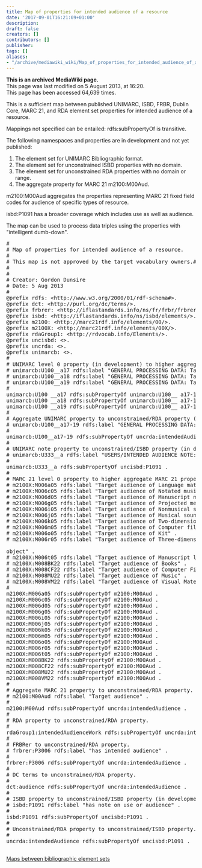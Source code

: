 ```yaml
---
title: Map of properties for intended audience of a resource
date: '2017-09-01T16:21:09+01:00'
description: 
draft: false
creators: []
contributors: []
publisher: 
tags: []
aliases:
- "/archive/mediawiki_wiki/Map_of_properties_for_intended_audience_of_a_resource.html"
---
```


 **This is an archived MediaWiki page.**  
This page was last modified on 5 August 2013, at 16:20.  
This page has been accessed 64,639 times.

This is a sufficient map between published UNIMARC, ISBD, FRBR, Dublin Core, MARC 21, and RDA element set properties for intended audience of a resource.

Mappings not specified can be entailed: rdfs:subPropertyOf is transitive.

The following namespaces and properties are in development and not yet published:

1. The element set for UNIMARC Bibliographic format.
2. The element set for unconstrained ISBD properties with no domain.
3. The element set for unconstrained RDA properties with no domain or range.
4. The aggregate property for MARC 21 m2100:M00Aud.

m2100:M00Aud aggregates the properties representing MARC 21 fixed field codes for audience of specific types of resource.

isbd:P1091 has a broader coverage which includes use as well as audience.

The map can be used to process data triples using the properties with "intelligent dumb-down".

<pre>
#
# Map of properties for intended audience of a resource.
#
# This map is not approved by the target vocabulary owners.#
#
#
# Creator: Gordon Dunsire
# Date: 5 Aug 2013
#
@prefix rdfs: &lt;http://www.w3.org/2000/01/rdf-schema#&gt;.
@prefix dct: &lt;http://purl.org/dc/terms/&gt;.
@prefix frbrer: &lt;http://iflastandards.info/ns/fr/frbr/frbrer/&gt;.
@prefix isbd: &lt;http://iflastandards.info/ns/isbd/elements/&gt;.
@prefix m2100: &lt;http://marc21rdf.info/elements/00/&gt;.
@prefix m2100X: &lt;http://marc21rdf.info/elements/00X/&gt;.
@prefix rdaGroup1: &lt;http://rdvocab.info/Elements/&gt;.
@prefix uncisbd: &lt;&gt;.
@prefix uncrda: &lt;&gt;.
@prefix unimarcb: &lt;&gt;.
#
# UNIMARC level 0 property (in development) to higher aggregate UNIMARC property (in development).
# unimarcb:U100__a17 rdfs:label "GENERAL PROCESSING DATA: Target Audience Code: 1" .
# unimarcb:U100__a18 rdfs:label "GENERAL PROCESSING DATA: Target Audience Code: 2" .
# unimarcb:U100__a19 rdfs:label "GENERAL PROCESSING DATA: Target Audience Code: 3" .
#
unimarcb:U100 __a17 rdfs:subPropertyOf unimarcb:U100__ a17-19 .
unimarcb:U100 __a18 rdfs:subPropertyOf unimarcb:U100__ a17-19 .
unimarcb:U100 __a19 rdfs:subPropertyOf unimarcb:U100__ a17-19 .
#
# Aggregate UNIMARC property to unconstrained/RDA property (in development).
# unimarcb:U100__a17-19 rdfs:label "GENERAL PROCESSING DATA: Target Audience Code" .
# 
unimarcb:U100__a17-19 rdfs:subPropertyOf uncrda:intendedAudience .
#
# UNIMARC note property to unconstrained/ISBD property (in development).
# unimarcb:U333__a rdfs:label "USERS/INTENDED AUDIENCE NOTE: Text of Note" .
# 
unimarcb:U333__a rdfs:subPropertyOf uncisbd:P1091 .
#
# MARC 21 level 0 property to higher aggregate MARC 21 property (in development).
# m2100X:M006a05 rdfs:label "Target audience of Language material" .
# m2100X:M006c05 rdfs:label "Target audience of Notated music" .
# m2100X:M006d05 rdfs:label "Target audience of Manuscript notated music" .
# m2100X:M006g05 rdfs:label "Target audience of Projected medium" .
# m2100X:M006i05 rdfs:label "Target audience of Nonmusical sound recording" .
# m2100X:M006j05 rdfs:label "Target audience of Musical sound recording" .
# m2100X:M006k05 rdfs:label "Target audience of Two-dimensional nonprojectable graphic" .
# m2100X:M006m05 rdfs:label "Target audience of Computer file or Electronic resource" .
# m2100X:M006o05 rdfs:label "Target audience of Kit" .
# m2100X:M006r05 rdfs:label "Target audience of Three-dimensional artifact or naturally occurring 

object" .
# m2100X:M006t05 rdfs:label "Target audience of Manuscript language material" .
# m2100X:M008BK22 rdfs:label "Target audience of Books" .
# m2100X:M008CF22 rdfs:label "Target audience of Computer Files" .
# m2100X:M008MU22 rdfs:label "Target audience of Music" .
# m2100X:M008VM22 rdfs:label "Target audience of Visual Materials" .
#
m2100X:M006a05 rdfs:subPropertyOf m2100:M00Aud .
m2100X:M006c05 rdfs:subPropertyOf m2100:M00Aud .
m2100X:M006d05 rdfs:subPropertyOf m2100:M00Aud .
m2100X:M006g05 rdfs:subPropertyOf m2100:M00Aud .
m2100X:M006i05 rdfs:subPropertyOf m2100:M00Aud .
m2100X:M006j05 rdfs:subPropertyOf m2100:M00Aud .
m2100X:M006k05 rdfs:subPropertyOf m2100:M00Aud .
m2100X:M006m05 rdfs:subPropertyOf m2100:M00Aud .
m2100X:M006o05 rdfs:subPropertyOf m2100:M00Aud .
m2100X:M006r05 rdfs:subPropertyOf m2100:M00Aud .
m2100X:M006t05 rdfs:subPropertyOf m2100:M00Aud .
m2100X:M008BK22 rdfs:subPropertyOf m2100:M00Aud .
m2100X:M008CF22 rdfs:subPropertyOf m2100:M00Aud .
m2100X:M008MU22 rdfs:subPropertyOf m2100:M00Aud .
m2100X:M008VM22 rdfs:subPropertyOf m2100:M00Aud .
#
# Aggregate MARC 21 property to unconstrained/RDA property.
# m2100:M00Aud rdfs:label "Target audience" .
# 
m2100:M00Aud rdfs:subPropertyOf uncrda:intendedAudience .
#
# RDA property to unconstrained/RDA property.
#
rdaGroup1:intendedAudienceWork rdfs:subPropertyOf uncrda:intendedAudience .
#
# FRBRer to unconstrained/RDA property.
# frbrer:P3006 rdfs:label "has intended audience" .
#
frbrer:P3006 rdfs:subPropertyOf uncrda:intendedAudience .
#
# DC terms to unconstrained/RDA property.
#
dct:audience rdfs:subPropertyOf uncrda:intendedAudience .
#
# ISBD property to unconstrained/ISBD property (in development).
# isbd:P1091 rdfs:label "has note on use or audience" .
#
isbd:P1091 rdfs:subPropertyOf uncisbd:P1091 .
#
# Unconstrained/RDA property to unconstrained/ISBD property.
#
uncrda:intendedAudience rdfs:subPropertyOf uncisbd:P1091 .

</pre>

[Maps between bibliographic element sets](/archive/mediawiki_wiki/Maps_between_bibliographic_element_sets "Maps between bibliographic element sets")

